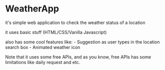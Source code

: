 # WeatherApp

it's simple web application to check the weather status of a location

it uses basic stuff (HTML/CSS/Vanilla Javascript)

also has some cool features like: - Suggestion as user types in the location search box - Animated weather icon

Note that it uses some free APIs, and as you know, free APIs has some limitations like daily request and etc.

